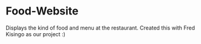 # Food-Website
Displays the kind of food and menu at the restaurant. Created this with Fred Kisingo as our project :)
